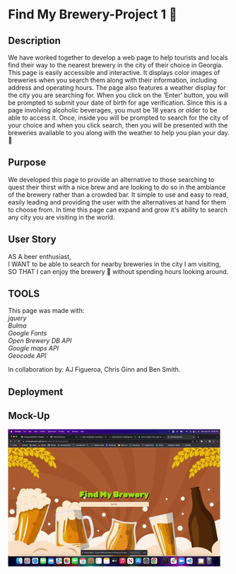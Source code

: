 # Find My Brewery-Project 1 🍻

## Description

We have worked together to develop a web page to help tourists and locals find their way to the nearest brewery in the city of their choice in Georgia. This page is easily accessible and interactive. It displays color images of breweries when you search them along with their information, including address and operating hours. The page also features a weather display for the city you are searching for. When you click on the 'Enter' button, you will be prompted to submit your date of birth for age verification. Since this is a page involving alcoholic beverages, you must be 18 years or older to be able to access it. Once, inside you will be prompted to search for the city of your choice and when you click search, then you will be presented with the breweries available to you along with the weather to help you plan your day.🍻

## Purpose

We developed this page to provide an alternative to those searching to quest their thirst with a nice brew and are looking to do so in the ambiance of the brewery rather than a crowded bar. It simple to use and easy to read, easily leading and providing the user with the alternatives at hand for them to choose from. In time this page can expand and grow it's ability to search any city you are visiting in the world.

## User Story
AS A beer enthusiast,  
I WANT to be able to search for nearby breweries in the city I am visiting,  
SO THAT I can enjoy the brewery 🍻 without spending hours looking around.

## TOOLS

This page was made with:  
*jquery*  
*Bulma*  
*Google Fonts*  
*Open Brewery DB API*  
*Google maps API*  
*Geocode API*

In collaboration by: AJ Figueroa, Chris Ginn and Ben Smith.

## Deployment

## Mock-Up

![Find My Brewery entry page, with orange background with wheat accents and beer glasses, changes screen to the age input screen and then to search area.](/assets/images/mockup.gif)